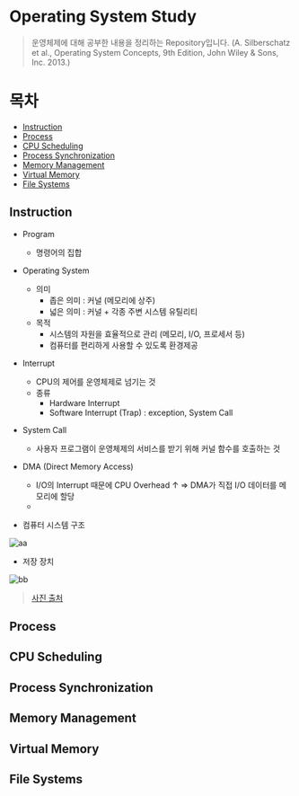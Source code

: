 # Operating System Study
> 운영체제에 대해 공부한 내용을 정리하는 Repository입니다.
> (A. Silberschatz et al., Operating System Concepts, 9th Edition, John Wiley & Sons, Inc. 2013.)

# 목차

- [Instruction](#Instruction)
- [Process](#Process)
- [CPU Scheduling](#CPU-Scheduling)
- [Process Synchronization](#Process-Synchronization)
- [Memory Management](#Memory-Management)
- [Virtual Memory](#Virtual-Memory)
- [File Systems](#File-Systems)


## Instruction

- Program 
  - 명령어의 집합

- Operating System
  - 의미
    - 좁은 의미 : 커널 (메모리에 상주)
    - 넓은 의미 : 커널 + 각종 주변 시스템 유틸리티
  - 목적
    - 시스템의 자원을 효율적으로 관리 (메모리, I/O, 프로세서 등)
    - 컴퓨터를 편리하게 사용할 수 있도록 환경제공

- Interrupt
  - CPU의 제어를 운영체제로 넘기는 것
  - 종류
    - Hardware Interrupt
    - Software Interrupt (Trap) : exception, System Call

- System Call
  - 사용자 프로그램이 운영체제의 서비스를 받기 위해 커널 함수를 호출하는 것

- DMA (Direct Memory Access)
    - I/O의 Interrupt 때문에 CPU Overhead ↑ => DMA가 직접 I/O 데이터를 메모리에 할당
    - 
- 컴퓨터 시스템 구조

![aa](https://user-images.githubusercontent.com/48644958/123042648-1888bd80-d432-11eb-9b32-7e64b98ee1c4.png)

- 저장 장치

![bb](https://user-images.githubusercontent.com/48644958/123043029-a6fd3f00-d432-11eb-8167-275d9b2cc022.png)

> [사진 출처](https://programmer-student.tistory.com/8)

## Process

## CPU Scheduling

## Process Synchronization

## Memory Management

## Virtual Memory

## File Systems
